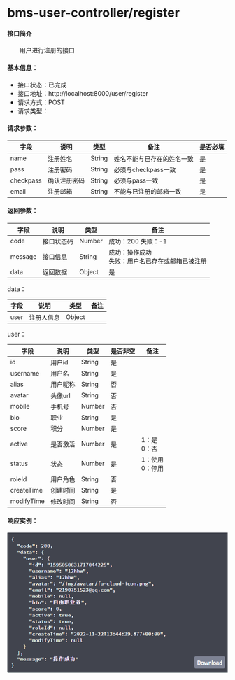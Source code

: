 # bms-user-controller/register

#### 接口简介

  用户进行注册的接口

#### 基本信息：

- 接口状态：已完成
- 接口地址：http://localhost:8000/user/register
- 请求方式：POST
- 请求类型：

#### 请求参数：

| 字段      | 说明         | 类型   | 备注                       | 是否必填 |
| --------- | ------------ | ------ | -------------------------- | -------- |
| name      | 注册姓名     | String | 姓名不能与已存在的姓名一致 | 是       |
| pass      | 注册密码     | String | 必须与checkpass一致        | 是       |
| checkpass | 确认注册密码 | String | 必须与pass一致             | 是       |
| email     | 注册邮箱     | String | 不能与已注册的邮箱一致     | 是       |

#### 返回参数：

| 字段    | 说明       | 类型   | 备注                                                 |
| ------- | ---------- | ------ | ---------------------------------------------------- |
| code    | 接口状态码 | Number | 成功：200  失败：-1                                  |
| message | 接口信息   | String | 成功：操作成功 <br> 失败：用户名已存在或邮箱已被注册 |
| data    | 返回数据   | Object | 是                                                   |

data：

| 字段 | 说明       | 类型   | 备注 |
| ---- | ---------- | ------ | ---- |
| user | 注册人信息 | Object |      |

user：

| 字段       | 说明     | 类型   | 是否非空 | 备注               |
| ---------- | -------- | ------ | -------- | ------------------ |
| id         | 用户id   | String | 是       |                    |
| username   | 用户名   | String | 是       |                    |
| alias      | 用户昵称 | String | 否       |                    |
| avatar     | 头像url  | String | 否       |                    |
| mobile     | 手机号   | Number | 否       |                    |
| bio        | 职业     | String | 是       |                    |
| score      | 积分     | Number | 是       |                    |
| active     | 是否激活 | Number | 是       | 1：是<br/>0：否    |
| status     | 状态     | Number | 是       | 1：使用<br>0：停用 |
| roleId     | 用户角色 | String | 否       |                    |
| createTime | 创建时间 | String | 是       |                    |
| modifyTime | 修改时间 | String | 否       |                    |

#### 响应实例：

![image-20221122214944724](images/image-20221122214944724.png)
